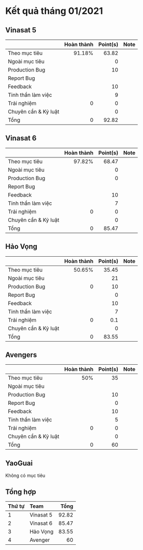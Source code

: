 # Kết quả tháng 01/2021

## Vinasat 5

|                  | Hoàn thành | Point(s) | Note |
| :---             |    ----:   |  ---: | :--- |
| Theo mục tiêu    | 91.18% | 63.82 | |
| Ngoài mục tiêu   |        |  0    | |
| Production Bug   |        | 10     | |
| Report Bug       |        |        | |
| Feedback         |        | 10     | |
| Tinh thần làm việc|       | 9      | |
| Trải nghiệm      | 0      | 0      | |
| Chuyên cần & Kỷ luật      |        | 0     | |
| Tổng             | 0      | 92.82  | |

## Vinasat 6

|                  | Hoàn thành | Point(s) | Note |
| :---             |    ----:   |  ---: | :--- |
| Theo mục tiêu    | 97.82% | 68.47 | |
| Ngoài mục tiêu   |        | 0     | |
| Production Bug   |        |  0    | |
| Report Bug       |        |       | |
| Feedback         |        | 10     | |
| Tinh thần làm việc|       | 7     | |
| Trải nghiệm      | 0      | 0      | |
| Chuyên cần & Kỷ luật         |        | 0     | |
| Tổng             | 0      | 85.47  | |

## Hảo Vọng

|                  | Hoàn thành | Point(s) | Note |
| :---             |    ----:   |  ---: | :--- |
| Theo mục tiêu    | 50.65% | 35.45 | | 
| Ngoài mục tiêu   |        | 21     | |
| Production Bug   | 0      | 10     | |
| Report Bug       |        | 0      | |
| Feedback         |        | 10     | |
| Tinh thần làm việc|       | 7     | |
| Trải nghiệm      | 0      | 0.1   | |
| Chuyên cần & Kỷ luật         |        | 0     | |
| Tổng             | 0      | 83.55  | |

## Avengers

|                  | Hoàn thành | Point(s) | Note |
| :---             |    ----:   |  ---: | :--- |
| Theo mục tiêu    | 50%    | 35     | |
| Ngoài mục tiêu   |        |        | |
| Production Bug   |        | 10     | |
| Report Bug       |        |  0     | |
| Feedback         |        | 10     | |
| Tinh thần làm việc|       | 5      | |
| Trải nghiệm      | 0      | 0      | |
| Chuyên cần & Kỷ luật         |        | 0     | |
| Tổng             | 0      | 60  | |

## YaoGuai
Không có mục tiêu


## Tổng hợp

| Thứ tự | Team | Tổng | 
| :--- | :--- | ---:     |
| 1 | Vinasat 5 | 92.82 |
| 2 | Vinasat 6 | 85.47 |
| 3 | Hảo Vọng  | 83.55 |
| 4 | Avenger   | 60    |
